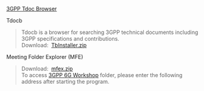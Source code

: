 [3GPP Tdoc Browser](https://tdocb.com/)

Tdocb

> Tdocb is a browser for searching 3GPP technical documents including 3GPP specifications and contributions.  
> Download:  [TbInstaller.zip](https://tdocb.com/files/upload/TbInstaller.zip)

Meeting Folder Explorer (MFE)

> Download:  [mfex.zip](https://tdocb.com/files/upload/mfex.zip)  
> To access [3GPP 6G Workshop](../6G/3GPP%206G%20Workshop.md) folder, please enter the following address after starting the program.
